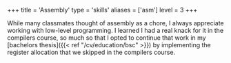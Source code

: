 +++
title = 'Assembly'
type = 'skills'
aliases = ['asm']
level = 3
+++

While many classmates thought of assembly as a chore, I always appreciate working with low-level programming. I learned I had a real knack for it in the compilers course, so much so that I opted to continue that work in my [bachelors thesis]({{< ref "/cv/education/bsc" >}}) by implementing the register allocation that we skipped in the compilers course.
